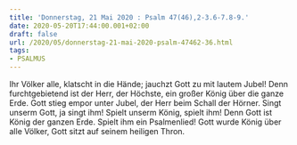 ```yaml
---
title: 'Donnerstag, 21 Mai 2020 : Psalm 47(46),2-3.6-7.8-9.'
date: 2020-05-20T17:44:00.001+02:00
draft: false
url: /2020/05/donnerstag-21-mai-2020-psalm-47462-36.html
tags: 
- PSALMUS
---
```


Ihr Völker alle, klatscht in die Hände; jauchzt Gott zu mit lautem Jubel! Denn furchtgebietend ist der Herr, der Höchste, ein großer König über die ganze Erde. Gott stieg empor unter Jubel, der Herr beim Schall der Hörner. Singt unserm Gott, ja singt ihm! Spielt unserm König, spielt ihm! Denn Gott ist König der ganzen Erde. Spielt ihm ein Psalmenlied! Gott wurde König über alle Völker, Gott sitzt auf seinem heiligen Thron.